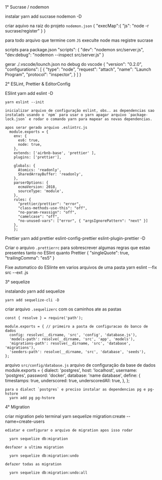 1° Sucrase / nodemon

instalar 
  yarn add sucrase nodemon -D 

criar aquivo na raiz do projeto `nodemon.json`
  {
  "execMap":{
    "js": "node -r sucrase/register"
  }
 }

  para todo arquivo que termine com `JS` execulte node mas registre sucrase

  scripts para package.json
    "scripts": {
    "dev": "nodemon src/server.js",
    "dev:debug": "nodemon --inspect src/server.js"
   }

gerar ./.vscode/lounch.json no debug do vscode
  {
  "version": "0.2.0",
  "configurations": [
    {
      "type": "node",
      "request": "attach",
      "name": "Launch Program",
      "protocol": "inspector",
    }
   ]
  }

2° ESLint, Prettier & EditorConfig

  ESlint
    yarn add eslint -D

    yarn eslint --init 
    
    inicializar arquivo de configuração eslint, obs.. as dependencias sao instalads usando o `npm` para usar o yarn apagar arquivo `package-lock.json` e rodar o comando yarn para mapear as novas dependencias.

    apos serar gerado arquivo .eslintrc.js
      module.exports = {
        env: {
          es6: true,
          node: true,
        },
        extends: ['airbnb-base', 'prettier' ],
        plugins: ['prettier'],

        globals: {
          Atomics: 'readonly',
          SharedArrayBuffer: 'readonly',
        },
        parserOptions: {
          ecmaVersion: 2018,
          sourceType: 'module',
        },
        rules: {
          "prettier/prettier": "error",
          "class-methods-use-this": "off",
          "no-param-reassign": "off",
          "camelcase": "off",
          "no-unused-vars": ["error", { "argsIgnorePattern": "next" }]
        },
        };

  Prettier
    yarn add prettier eslint-config-prettier eslint-plugin-prettier -D

  Criar o arquivo `.prettierrc` para sobrescrever algumas regras que estao presentes tanto no ESlint quanto Prettier 
    {
    "singleQuote": true,
    "trailingComma":  "es5"
    }

  Fixe automatico do ESlinte em varios arquivos de uma pasta
     yarn eslint --fix src --ext .js  

3° sequelize

  instalando
    yarn add sequelize

    yarn add sequelize-cli -D

  criar arquivo `.sequelizerc` com os caminhos ate as pastas 

    const { resolve } = require('path');

    module.exports = { // primeiro a pasta de configuracao do banco de dados
      config: resolve(__dirname, 'src', 'config', 'database.js'),
      'models-path': resolve(__dirname, 'src', 'app', 'models'),
      'migrations-path': resolve(__dirname, 'src', 'database', 'migrations'),
      'seeders-path': resolve(__dirname, 'src', 'database', 'seeds'),
    };

  arquivo `src/config/database.js` arquivo de configuração da base de dados
    module.exports = {
      dialect: 'postgres',
      host: 'localhost',
      username: 'postgres',
      password: 'docker',
      database: 'name database',
      define: {
        timestamps: true,
        underscored: true,
        underscoredAll: true,
      },
      };
    
    para o dialect `postgres` e preciso instalar as dependencias pg e pg-hstore
      yarn add pg pg-hstore

4° Migration

  criar migration pelo terminal
    yarn sequelize migration:create --name=create-users

    ediatar e configurar o arquivo de migration apos isso rodar

      yarn sequelize db:migration

    desfazer a ultima migration

      yarn sequelize db:migration:undo

    defazer todas as migration

      yarn sequelize db:migration:undo:all
      
